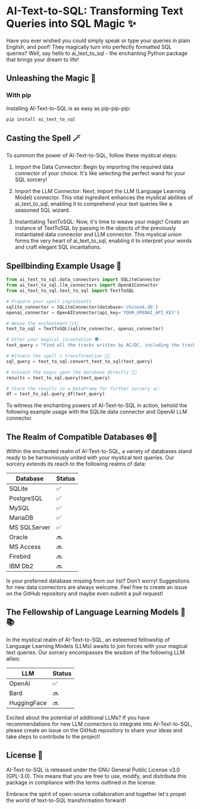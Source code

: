 # AI-Text-to-SQL: Transforming Text Queries into SQL Magic ✨
Have you ever wished you could simply speak or type your queries in plain English, and poof! They magically turn into perfectly formatted SQL queries? Well, say hello to ai_text_to_sql - the enchanting Python package that brings your dream to life!

## Unleashing the Magic 🌟
### With pip

Installing AI-Text-to-SQL is as easy as pip-pip-pip:
```
pip install ai_text_to_sql
```

## Casting the Spell 🪄

To summon the power of AI-Text-to-SQL, follow these mystical steps:
1. Import the Data Connector: Begin by importing the required data connector of your choice. It's like selecting the perfect wand for your SQL sorcery!

2. Import the LLM Connector: Next, import the LLM (Language Learning Model) connector. This vital ingredient enhances the mystical abilities of ai_text_to_sql, enabling it to comprehend your text queries like a seasoned SQL wizard.

3. Instantiating TextToSQL: Now, it's time to weave your magic! Create an instance of TextToSQL by passing in the objects of the previously instantiated data connector and LLM connector. This mystical union forms the very heart of ai_text_to_sql, enabling it to interpret your words and craft elegant SQL incantations.

## Spellbinding Example Usage 🎩

```python
from ai_text_to_sql.data_connectors import SQLiteConnector
from ai_text_to_sql.llm_connectors import OpenAIConnector
from ai_text_to_sql.text_to_sql import TextToSQL

# Prepare your spell ingredients 
sqlite_connector = SQLiteConnector(database='chinook.db')
openai_connector = OpenAIConnector(api_key='YOUR_OPENAI_API_KEY')

# Weave the enchantment 🧙‍♂️✨
text_to_sql = TextToSQL(sqlite_connector, openai_connector)

# Utter your magical incantation 🗣️✨
text_query = "Find all the tracks written by AC/DC, including the track name, album title, and the artist name. Sort the results alphabetically by track name."

# Witness the spell's transformation 🔮✨
sql_query = text_to_sql.convert_text_to_sql(text_query)

# Unleash the magic upon the database directly 💾✨
results = text_to_sql.query(text_query)

# Store the results in a DataFrame for further sorcery 📊✨
df = text_to_sql.query_df(text_query)
```

To witness the enchanting powers of AI-Text-to-SQL in action, behold the following example usage with the SQLite data connector and OpenAI LLM connector.

## The Realm of Compatible Databases 🌐🏰

Within the enchanted realm of AI-Text-to-SQL, a variety of databases stand ready to be harmoniously united with your mystical text queries. Our sorcery extends its reach to the following realms of data:

| Database     | Status  |
|--------------|---------|
| SQLite       | ✅       | 
| PostgreSQL   | ✅       |
| MySQL        | ✅       |   
| MariaDB      | ✅       |   
| MS SQLServer | ✅       |   
| Oracle       | 🔜      |   
| MS Access    | 🔜      |
| Firebird     | 🔜      |   
| IBM Db2      | 🔜      |

Is your preferred database missing from our list? Don't worry! Suggestions for new data connectors are always welcome. Feel free to create an issue on the GitHub repository and maybe even submit a pull request!

## The Fellowship of Language Learning Models 🧠📚

In the mystical realm of AI-Text-to-SQL, an esteemed fellowship of Language Learning Models (LLMs) awaits to join forces with your magical text queries. Our sorcery encompasses the wisdom of the following LLM allies:

| LLM         | Status  |
|-------------|---------|
| OpenAI      | ✅       |
| Bard        | 🔜      |   
| HuggingFace | 🔜      |   

Excited about the potential of additional LLMs? If you have recommendations for new LLM connectors to integrate into AI-Text-to-SQL, please create an issue on the GitHub repository to share your ideas and take steps to contribute to the project!

## License 📜

AI-Text-to-SQL is released under the GNU General Public License v3.0 (GPL-3.0). This means that you are free to use, modify, and distribute this package in compliance with the terms outlined in the license.

Embrace the spirit of open-source collaboration and together let's propel the world of text-to-SQL transformation forward!